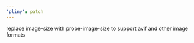 ```yaml
---
'pliny': patch
---
```


replace image-size with probe-image-size to support avif and other image formats
